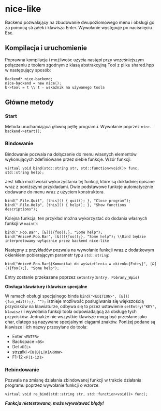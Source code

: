# nice-like
Backend pozwalający na zbudowanie dwupoziomowego menu i obsługi go za pomocą strzałek i klawisza Enter. Wywołanie występuje po naciśnięciu Esc.
## Kompilacja i uruchomienie
Poprawna kompilacja i możliwośc użycia nastąpi przy wcześniejszym połączeniu z toolem zgodnym z klasą abstrakcyjną Tool z pliku shared.hpp w następujący sposób:
```
Backend* nice-backend;
nice-backend = new nice();
b->tool = t \\ t - wskaźnik na używanego toola
```
## Główne metody
### Start
Metoda uruchamiająca główną pętlę programu.
Wywołanie poprzez ``` nice-backend->start(); ```
### Bindowanie
Bindowanie pozwala na dołączenie do menu własnych elementów wykonujących zdefiniowane przez siebie funkcje.
Wzór funkcji:
```
virtual void bind(std::string str, std::function<void()> func, std::string help);
```
Jest kilka możliwości wykorzystania tej funkcji, które są dokładniej opisane wraz z poniższymi przykładami.
Dwie podstawowe funkcje automatycznie dodawane do menu wraz z użyciem konstruktora.
```
bind(".File.Quit", [this]() { quit(); }, "Close program");
bind(".File.Help", [this]() { help(); }, "Show functions descriptions");
```
Kolejna funkcja, ten przykład można wykorzystać do dodania własnych funkcji w ```main()```:
```
bind(".Foo.Bar", [&](){foo();}, "Some help");
bind("#nice#.Foo.Bar", [&](){foo();}, "Some help"); \\Bind będzie interpretowany wyłącznie przez backend nice-like
```
Następny z przykładów pozwala na wywołanie funkcji wraz z dodatkowym okienkiem pobierającym parametr typu ```std::string```:
```
bind("#nice#.Foo.Bar${Komunikat do wyświetlenia w okienku|Entry}", [&](){foo();}, "Some help");
```
Entry zostanie przekazane poprzez ```setEntry(Entry, Pobrany_Wpis)```

**Obsługa klawiatury i klawisze specjalne**

W ramach obsługi specjalnego binda ```bind("<EDITION>", [&](){fun_edit();}, "");``` istnieje możliwość posługiwania się większością przycisków na klawiaturze, odbywa się to przez ustawienie ```setEntry("KEY", klawisz)``` i wywołania funkcji toola odpowiadającą za obsługę tych przycisków. Jednakże nie wszystkie klawisze mogą być przesłane jako char, dlatego są nazywane specjalnymi ciągami znaków. Poniżej podane są klawisze i ich nazwy przesyłane do toola:
- Enter ```<ENTER>```
- Backspace ```<BS>```
- Del ```<DEL>```
- strzałki ```<[U|D|L|R]ARROW>```
- F1-12 ```<F[1-12]>```

### Rebindowanie
Pozwala na zmianę działania zbindowanej funkcji w trakcie działania programu poprzez wywołanie funkcji o wzorze:
```
virtual void re_bind(std::string str, std::function<void()> func);
```
***Funkcja nietestowana, może wywoławać błędy!***
